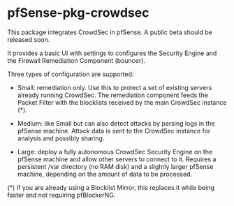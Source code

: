 # pfSense-pkg-crowdsec

This package integrates CrowdSec in pfSense. A public beta should be released soon.

It provides a basic UI with settings to configures the Security Engine and the Firewall Remediation Component (bouncer).

Three types of configuration are supported:

- Small: remediation only. Use this to protect a set of existing servers already running CrowdSec. The remediation component
  feeds the Packet Filter with the blocklists received by the main CrowdSec instance (*).

- Medium: like Small but can also detect attacks by parsing logs in the pfSense machine. Attack data is sent to the CrowdSec
  instance for analysis and possibly sharing.

- Large: deploy a fully autonomous CrowdSec Security Engine on the pfSense machine and allow other servers to connect to it.
  Requires a persistent /var directory (no RAM disk) and a slightly larger pfSense machine, depending on the amount of data
  to be processed.

(*) If you are already using a Blocklist Mirror, this replaces it while being faster and not requiring pfBlockerNG.
